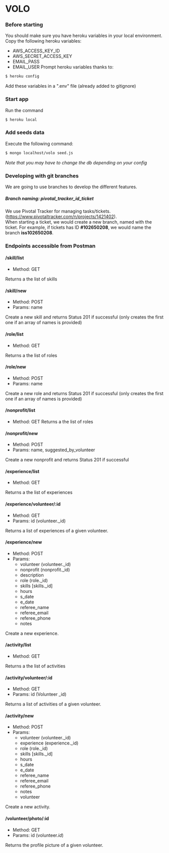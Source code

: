 # VOLO

### Before starting
You should make sure you have heroku variables in your local environment. Copy the following heroku variables:
- AWS_ACCESS_KEY_ID
- AWS_SECRET_ACCESS_KEY
- EMAIL_PASS    
- EMAIL_USER
Prompt heroku variables thanks to:
```sh
$ heroku config
```
Add these variables in a ".env" file (already added to gitignore)

### Start app
Run the command
```sh
$ heroku local
```

### Add seeds data
Execute the following command:
```sh
$ mongo localhost/volo seed.js
```
*Note that you may have to change the db depending on your config*

### Developing with git branches
We are going to use branches to develop the different features.

##### Branch naming: pivotal_tracker_id_ticket

We use Pivotal Tracker for managing tasks/tickets. (https://www.pivotaltracker.com/n/projects/1421402). \
When starting a ticket, we would create a new branch, named with the ticket. For example, if tickets has ID **#102650208**, we would name the branch **iss102650208**.

### Endpoints accessible from Postman

#### /skill/list
- Method: GET

Returns a the list of skills

#### /skill/new
- Method: POST
- Params: name

Create a new skill and returns Status 201 if successful (only creates the first one if an array of names is provided)

#### /role/list
- Method: GET

Returns a the list of roles

#### /role/new
- Method: POST
- Params: name 

Create a new role and returns Status 201 if successful (only creates the first one if an array of names is provided)

#### /nonprofit/list
- Method: GET
Returns a the list of roles

#### /nonprofit/new
- Method: POST
- Params: name, suggested_by_volunteer

Create a new nonprofit and returns Status 201 if successful

#### /experience/list
- Method: GET

Returns a the list of experiences

#### /experience/volunteer/:id
- Method: GET
- Params: id (volunteer._id)

Returns a list of experiences of a given volunteer.

#### /experience/new
- Method: POST
- Params: 
    + volunteer (volunteer._id)
    + nonprofit (nonprofit._id)
    + description
    + role (role._id)
    + skills [skills._id]
    + hours
    + s_date
    + e_date
    + referee_name
    + referee_email
    + referee_phone
    + notes

Create a new experience.

#### /activity/list
- Method: GET

Returns a the list of activities

#### /activity/volunteer/:id
- Method: GET
- Params: id (Volunteer _id)

Returns a list of activities of a given volunteer.

#### /activity/new
- Method: POST
- Params: 
    + volunteer (volunteer._id)
    + experience (experience._id)
    + role (role._id)
    + skills [skills._id]
    + hours
    + s_date
    + e_date
    + referee_name
    + referee_email
    + referee_phone
    + notes
    + volunteer

Create a new activity.

#### /volunteer/photo/:id
- Method: GET
- Params: id (volunteer._id_)

Returns the profile picture of a given volunteer.